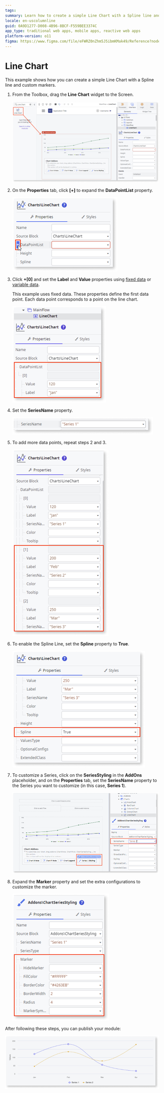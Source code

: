 ```yaml
---
tags:
summary: Learn how to create a simple Line Chart with a Spline line and custom markers in OutSystems.
locale: en-uscolumnline
guid: 0A9D1277-D008-4B96-8BCF-F559BEE3374C
app_type: traditional web apps, mobile apps, reactive web apps
platform-version: o11
figma: https://www.figma.com/file/eFWRZ0nZhm5J5ibmKMak49/Reference?node-id=2421:4216
---
```


# Line Chart

This example shows how you can create a simple Line Chart with a Spline line and custom markers.

1. From the Toolbox, drag the **Line Chart** widget to the Screen.

    ![Screenshot of dragging the Line Chart widget onto the screen in OutSystems](images/chartline-drag-ss.png "Dragging Line Chart Widget")

1. On the **Properties** tab, click **[+]** to expand the **DataPointList** property.

    ![Screenshot showing the expansion of the DataPointList property in OutSystems](images/chartline-expand-ss.png "Expanding DataPointList Property")

1. Click **+[0]** and set the **Label** and **Value** properties using [fixed data](chart-data-v2.md#populate-your-chart-with-fixed-data) or [variable data](chart-data-v2.md#populate-your-chart-with-variable-data). 

    This example uses fixed data. These properties define the first data point. Each data point corresponds to a point on the line chart. 

    ![Screenshot of setting Label and Value properties for a data point in OutSystems Line Chart](images/chartline-datapoint-ss.png "Setting Data Point Properties")

1. Set the **SeriesName** property.

    ![Screenshot where the SeriesName property is being set in OutSystems Line Chart](images/chart-seriesname-ss.png "Setting SeriesName Property")

1. To add more data points, repeat steps 2 and 3.

    ![Screenshot illustrating the addition of extra data points to the Line Chart in OutSystems](images/chartline-extradatapoints-ss.png "Adding Additional Data Points")

1. To enable the Spline Line, set the **Spline** property to **True**.

    ![Screenshot showing the Spline property set to True to enable Spline Line in OutSystems Line Chart](images/chartline-spline-ss.png "Enabling Spline Line")

1. To customize a Series, click on the **SeriesStyling** in the **AddOns** placeholder, and on the **Properties** tab, set the **SeriesName** property to the Series you want to customize (in this case, **Series 1**).

    ![Screenshot of SeriesStyling customization for Series 1 in OutSystems Line Chart](images/chartline-addon-ss.png "Customizing Series with SeriesStyling")

1. Expand the **Marker** property and set the extra configurations to customize the marker.

    ![Screenshot displaying the customization options for the marker in OutSystems Line Chart](images/chartline-marker-ss.png "Customizing Chart Marker")

After following these steps, you can publish your module:

![Image of the final result of a Line Chart with a Spline line and custom markers in OutSystems](images/chartline-result.png "Final Line Chart Result")
